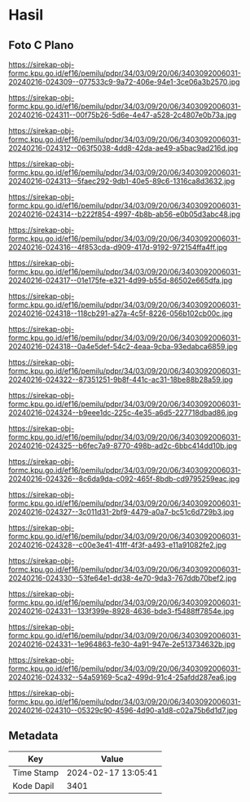 # Hasil

## Foto C Plano

https://sirekap-obj-formc.kpu.go.id/ef16/pemilu/pdpr/34/03/09/20/06/3403092006031-20240216-024309--077533c9-9a72-406e-94e1-3ce06a3b2570.jpg

https://sirekap-obj-formc.kpu.go.id/ef16/pemilu/pdpr/34/03/09/20/06/3403092006031-20240216-024311--00f75b26-5d6e-4e47-a528-2c4807e0b73a.jpg

https://sirekap-obj-formc.kpu.go.id/ef16/pemilu/pdpr/34/03/09/20/06/3403092006031-20240216-024312--063f5038-4dd8-42da-ae49-a5bac9ad216d.jpg

https://sirekap-obj-formc.kpu.go.id/ef16/pemilu/pdpr/34/03/09/20/06/3403092006031-20240216-024313--5faec292-9db1-40e5-89c6-1316ca8d3632.jpg

https://sirekap-obj-formc.kpu.go.id/ef16/pemilu/pdpr/34/03/09/20/06/3403092006031-20240216-024314--b222f854-4997-4b8b-ab56-e0b05d3abc48.jpg

https://sirekap-obj-formc.kpu.go.id/ef16/pemilu/pdpr/34/03/09/20/06/3403092006031-20240216-024316--4f853cda-d909-417d-9192-972154ffa4ff.jpg

https://sirekap-obj-formc.kpu.go.id/ef16/pemilu/pdpr/34/03/09/20/06/3403092006031-20240216-024317--01e175fe-e321-4d99-b55d-86502e665dfa.jpg

https://sirekap-obj-formc.kpu.go.id/ef16/pemilu/pdpr/34/03/09/20/06/3403092006031-20240216-024318--118cb291-a27a-4c5f-8226-056b102cb00c.jpg

https://sirekap-obj-formc.kpu.go.id/ef16/pemilu/pdpr/34/03/09/20/06/3403092006031-20240216-024318--0a4e5def-54c2-4eaa-9cba-93edabca6859.jpg

https://sirekap-obj-formc.kpu.go.id/ef16/pemilu/pdpr/34/03/09/20/06/3403092006031-20240216-024322--87351251-9b8f-441c-ac31-18be88b28a59.jpg

https://sirekap-obj-formc.kpu.go.id/ef16/pemilu/pdpr/34/03/09/20/06/3403092006031-20240216-024324--b9eee1dc-225c-4e35-a6d5-227718dbad86.jpg

https://sirekap-obj-formc.kpu.go.id/ef16/pemilu/pdpr/34/03/09/20/06/3403092006031-20240216-024325--b6fec7a9-8770-498b-ad2c-6bbc414dd10b.jpg

https://sirekap-obj-formc.kpu.go.id/ef16/pemilu/pdpr/34/03/09/20/06/3403092006031-20240216-024326--8c6da9da-c092-465f-8bdb-cd9795259eac.jpg

https://sirekap-obj-formc.kpu.go.id/ef16/pemilu/pdpr/34/03/09/20/06/3403092006031-20240216-024327--3c011d31-2bf9-4479-a0a7-bc51c6d729b3.jpg

https://sirekap-obj-formc.kpu.go.id/ef16/pemilu/pdpr/34/03/09/20/06/3403092006031-20240216-024328--c00e3e41-41ff-4f3f-a493-e11a91082fe2.jpg

https://sirekap-obj-formc.kpu.go.id/ef16/pemilu/pdpr/34/03/09/20/06/3403092006031-20240216-024330--53fe64e1-dd38-4e70-9da3-767ddb70bef2.jpg

https://sirekap-obj-formc.kpu.go.id/ef16/pemilu/pdpr/34/03/09/20/06/3403092006031-20240216-024331--133f399e-8928-4636-bde3-f5488ff7854e.jpg

https://sirekap-obj-formc.kpu.go.id/ef16/pemilu/pdpr/34/03/09/20/06/3403092006031-20240216-024331--1e964863-fe30-4a91-947e-2e513734632b.jpg

https://sirekap-obj-formc.kpu.go.id/ef16/pemilu/pdpr/34/03/09/20/06/3403092006031-20240216-024332--54a59169-5ca2-499d-91c4-25afdd287ea6.jpg

https://sirekap-obj-formc.kpu.go.id/ef16/pemilu/pdpr/34/03/09/20/06/3403092006031-20240216-024310--05329c90-4596-4d90-a1d8-c02a75b6d1d7.jpg


## Metadata

| Key        | Value               |
| ---------- | ------------------- |
| Time Stamp | 2024-02-17 13:05:41 |
| Kode Dapil | 3401                |



